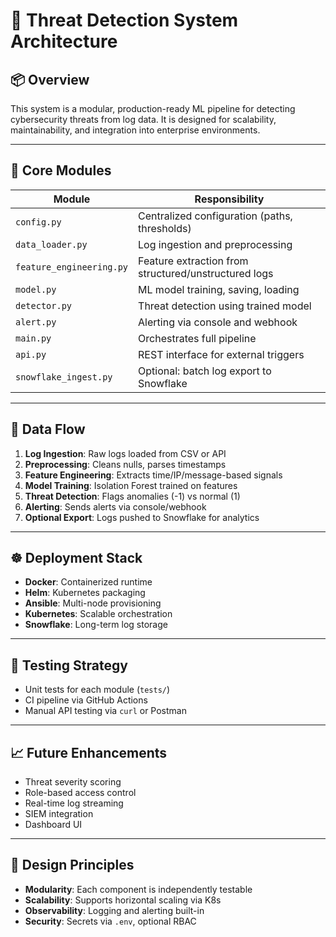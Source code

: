 # 🧠 Threat Detection System Architecture

## 📦 Overview

This system is a modular, production-ready ML pipeline for detecting cybersecurity threats from log data. It is designed for scalability, maintainability, and integration into enterprise environments.

---

## 🧱 Core Modules

| Module              | Responsibility                                      |
|---------------------|-----------------------------------------------------|
| `config.py`         | Centralized configuration (paths, thresholds)       |
| `data_loader.py`    | Log ingestion and preprocessing                     |
| `feature_engineering.py` | Feature extraction from structured/unstructured logs |
| `model.py`          | ML model training, saving, loading                  |
| `detector.py`       | Threat detection using trained model                |
| `alert.py`          | Alerting via console and webhook                    |
| `main.py`           | Orchestrates full pipeline                          |
| `api.py`            | REST interface for external triggers                |
| `snowflake_ingest.py` | Optional: batch log export to Snowflake           |

---

## 🔄 Data Flow

1. **Log Ingestion**: Raw logs loaded from CSV or API
2. **Preprocessing**: Cleans nulls, parses timestamps
3. **Feature Engineering**: Extracts time/IP/message-based signals
4. **Model Training**: Isolation Forest trained on features
5. **Threat Detection**: Flags anomalies (-1) vs normal (1)
6. **Alerting**: Sends alerts via console/webhook
7. **Optional Export**: Logs pushed to Snowflake for analytics

---

## ☸️ Deployment Stack

- **Docker**: Containerized runtime
- **Helm**: Kubernetes packaging
- **Ansible**: Multi-node provisioning
- **Kubernetes**: Scalable orchestration
- **Snowflake**: Long-term log storage

---

## 🧪 Testing Strategy

- Unit tests for each module (`tests/`)
- CI pipeline via GitHub Actions
- Manual API testing via `curl` or Postman

---

## 📈 Future Enhancements

- Threat severity scoring
- Role-based access control
- Real-time log streaming
- SIEM integration
- Dashboard UI

---

## 🧩 Design Principles

- **Modularity**: Each component is independently testable
- **Scalability**: Supports horizontal scaling via K8s
- **Observability**: Logging and alerting built-in
- **Security**: Secrets via `.env`, optional RBAC
